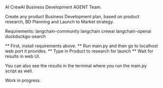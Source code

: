 AI CrewAI Business Development AGENT Team.

Create any product Business Development plan, based on product research, BD Planning and Launch to Market strategy.

Requirements: langchain-community langchain crewai langchain-openai duckduckgo-search

** First, install requirements above.
** Run main.py and then go to localhost web port it provides.
** Type in Product to research for launch
** Wait for results in web UI.

You can also see the results in the terminal where you run the main.py script as well.

Work in progress.


